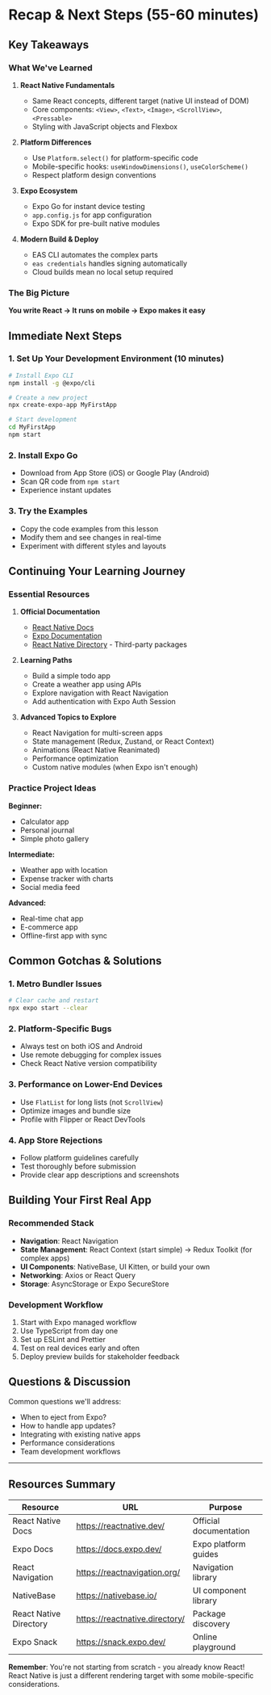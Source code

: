 # Recap & Next Steps (55-60 minutes)

## Key Takeaways

### What We've Learned

1. **React Native Fundamentals**
   - Same React concepts, different target (native UI instead of DOM)
   - Core components: `<View>`, `<Text>`, `<Image>`, `<ScrollView>`, `<Pressable>`
   - Styling with JavaScript objects and Flexbox

2. **Platform Differences**
   - Use `Platform.select()` for platform-specific code
   - Mobile-specific hooks: `useWindowDimensions()`, `useColorScheme()`
   - Respect platform design conventions

3. **Expo Ecosystem**
   - Expo Go for instant device testing
   - `app.config.js` for app configuration
   - Expo SDK for pre-built native modules

4. **Modern Build & Deploy**
   - EAS CLI automates the complex parts
   - `eas credentials` handles signing automatically
   - Cloud builds mean no local setup required

### The Big Picture

**You write React → It runs on mobile → Expo makes it easy**

## Immediate Next Steps

### 1. Set Up Your Development Environment (10 minutes)
```bash
# Install Expo CLI
npm install -g @expo/cli

# Create a new project
npx create-expo-app MyFirstApp

# Start development
cd MyFirstApp
npm start
```

### 2. Install Expo Go
- Download from App Store (iOS) or Google Play (Android)
- Scan QR code from `npm start`
- Experience instant updates

### 3. Try the Examples
- Copy the code examples from this lesson
- Modify them and see changes in real-time
- Experiment with different styles and layouts

## Continuing Your Learning Journey

### Essential Resources

1. **Official Documentation**
   - [React Native Docs](https://reactnative.dev/)
   - [Expo Documentation](https://docs.expo.dev/)
   - [React Native Directory](https://reactnative.directory/) - Third-party packages

2. **Learning Paths**
   - Build a simple todo app
   - Create a weather app using APIs
   - Explore navigation with React Navigation
   - Add authentication with Expo Auth Session

3. **Advanced Topics to Explore**
   - React Navigation for multi-screen apps
   - State management (Redux, Zustand, or React Context)
   - Animations (React Native Reanimated)
   - Performance optimization
   - Custom native modules (when Expo isn't enough)

### Practice Project Ideas

**Beginner:**
- Calculator app
- Personal journal
- Simple photo gallery

**Intermediate:**
- Weather app with location
- Expense tracker with charts
- Social media feed

**Advanced:**
- Real-time chat app
- E-commerce app
- Offline-first app with sync

## Common Gotchas & Solutions

### 1. Metro Bundler Issues
```bash
# Clear cache and restart
npx expo start --clear
```

### 2. Platform-Specific Bugs
- Always test on both iOS and Android
- Use remote debugging for complex issues
- Check React Native version compatibility

### 3. Performance on Lower-End Devices
- Use `FlatList` for long lists (not `ScrollView`)
- Optimize images and bundle size
- Profile with Flipper or React DevTools

### 4. App Store Rejections
- Follow platform guidelines carefully
- Test thoroughly before submission
- Provide clear app descriptions and screenshots

## Building Your First Real App

### Recommended Stack
- **Navigation**: React Navigation
- **State Management**: React Context (start simple) → Redux Toolkit (for complex apps)
- **UI Components**: NativeBase, UI Kitten, or build your own
- **Networking**: Axios or React Query
- **Storage**: AsyncStorage or Expo SecureStore

### Development Workflow
1. Start with Expo managed workflow
2. Use TypeScript from day one
3. Set up ESLint and Prettier
4. Test on real devices early and often
5. Deploy preview builds for stakeholder feedback

## Questions & Discussion

Common questions we'll address:
- When to eject from Expo?
- How to handle app updates?
- Integrating with existing native apps
- Performance considerations
- Team development workflows

---

## Resources Summary

| Resource | URL | Purpose |
|----------|-----|---------|
| React Native Docs | https://reactnative.dev/ | Official documentation |
| Expo Docs | https://docs.expo.dev/ | Expo platform guides |
| React Navigation | https://reactnavigation.org/ | Navigation library |
| NativeBase | https://nativebase.io/ | UI component library |
| React Native Directory | https://reactnative.directory/ | Package discovery |
| Expo Snack | https://snack.expo.dev/ | Online playground |

**Remember**: You're not starting from scratch - you already know React! React Native is just a different rendering target with some mobile-specific considerations.

